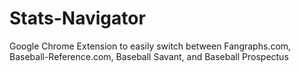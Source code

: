 # Stats-Navigator
Google Chrome Extension to easily switch between Fangraphs.com, Baseball-Reference.com, Baseball Savant, and Baseball Prospectus
